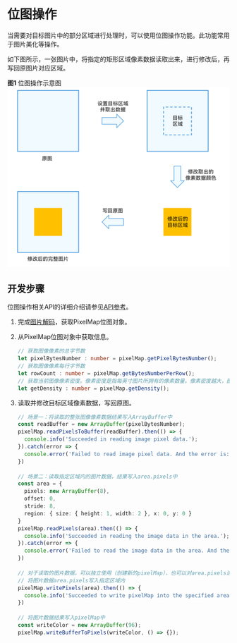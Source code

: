 # 位图操作

当需要对目标图片中的部分区域进行处理时，可以使用位图操作功能。此功能常用于图片美化等操作。

如下图所示，一张图片中，将指定的矩形区域像素数据读取出来，进行修改后，再写回原图片对应区域。

**图1** 位图操作示意图  
![Bitmap operation](figures/bitmap-operation.png)

## 开发步骤

位图操作相关API的详细介绍请参见[API参考](../reference/apis/js-apis-image.md#pixelmap7)。

1. 完成[图片解码](image-decoding.md#开发步骤)，获取PixelMap位图对象。

2. 从PixelMap位图对象中获取信息。
     
   ```ts
   // 获取图像像素的总字节数
   let pixelBytesNumber : number = pixelMap.getPixelBytesNumber();
   // 获取图像像素每行字节数
   let rowCount : number = pixelMap.getBytesNumberPerRow();
   // 获取当前图像像素密度。像素密度是指每英寸图片所拥有的像素数量。像素密度越大，图片越精细。
   let getDensity : number = pixelMap.getDensity();
   ```

3. 读取并修改目标区域像素数据，写回原图。
     
   ```ts
   // 场景一：将读取的整张图像像素数据结果写入ArrayBuffer中
   const readBuffer = new ArrayBuffer(pixelBytesNumber);
   pixelMap.readPixelsToBuffer(readBuffer).then(() => {
     console.info('Succeeded in reading image pixel data.');
   }).catch(error => {
     console.error('Failed to read image pixel data. And the error is: ' + error);
   })
   
   // 场景二：读取指定区域内的图片数据，结果写入area.pixels中
   const area = {
     pixels: new ArrayBuffer(8),
     offset: 0,
     stride: 8,
     region: { size: { height: 1, width: 2 }, x: 0, y: 0 }
   }
   pixelMap.readPixels(area).then(() => {
     console.info('Succeeded in reading the image data in the area.');
   }).catch(error => {
     console.error('Failed to read the image data in the area. And the error is: ' + error);
   })
   
   // 对于读取的图片数据，可以独立使用（创建新的pixelMap），也可以对area.pixels进行所需修改
   // 将图片数据area.pixels写入指定区域内
   pixelMap.writePixels(area).then(() => {
     console.info('Succeeded to write pixelMap into the specified area.');
   })
   
   // 将图片数据结果写入pixelMap中
   const writeColor = new ArrayBuffer(96);
   pixelMap.writeBufferToPixels(writeColor, () => {});
   ```

